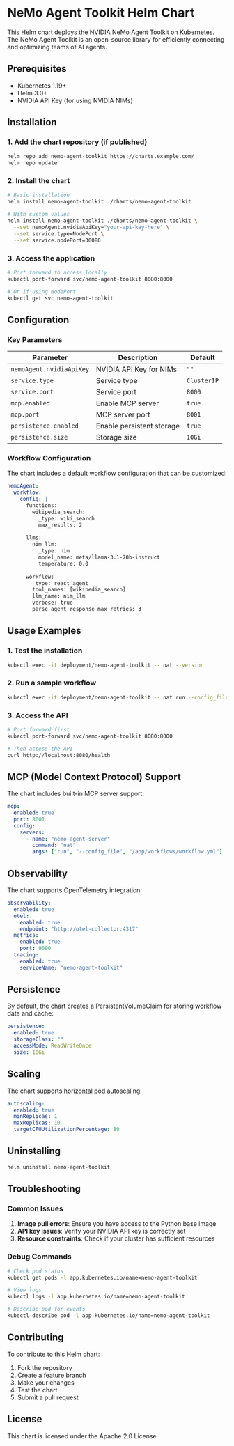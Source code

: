 # NeMo Agent Toolkit Helm Chart

This Helm chart deploys the NVIDIA NeMo Agent Toolkit on Kubernetes. The NeMo Agent Toolkit is an open-source library for efficiently connecting and optimizing teams of AI agents.

## Prerequisites

- Kubernetes 1.19+
- Helm 3.0+
- NVIDIA API Key (for using NVIDIA NIMs)

## Installation

### 1. Add the chart repository (if published)
```bash
helm repo add nemo-agent-toolkit https://charts.example.com/
helm repo update
```

### 2. Install the chart
```bash
# Basic installation
helm install nemo-agent-toolkit ./charts/nemo-agent-toolkit

# With custom values
helm install nemo-agent-toolkit ./charts/nemo-agent-toolkit \
  --set nemoAgent.nvidiaApiKey="your-api-key-here" \
  --set service.type=NodePort \
  --set service.nodePort=30080
```

### 3. Access the application
```bash
# Port forward to access locally
kubectl port-forward svc/nemo-agent-toolkit 8080:8000

# Or if using NodePort
kubectl get svc nemo-agent-toolkit
```

## Configuration

### Key Parameters

| Parameter | Description | Default |
|-----------|-------------|---------|
| `nemoAgent.nvidiaApiKey` | NVIDIA API Key for NIMs | `""` |
| `service.type` | Service type | `ClusterIP` |
| `service.port` | Service port | `8000` |
| `mcp.enabled` | Enable MCP server | `true` |
| `mcp.port` | MCP server port | `8001` |
| `persistence.enabled` | Enable persistent storage | `true` |
| `persistence.size` | Storage size | `10Gi` |

### Workflow Configuration

The chart includes a default workflow configuration that can be customized:

```yaml
nemoAgent:
  workflow:
    config: |
      functions:
        wikipedia_search:
          _type: wiki_search
          max_results: 2
      
      llms:
        nim_llm:
          _type: nim
          model_name: meta/llama-3.1-70b-instruct
          temperature: 0.0
      
      workflow:
        _type: react_agent
        tool_names: [wikipedia_search]
        llm_name: nim_llm
        verbose: true
        parse_agent_response_max_retries: 3
```

## Usage Examples

### 1. Test the installation
```bash
kubectl exec -it deployment/nemo-agent-toolkit -- nat --version
```

### 2. Run a sample workflow
```bash
kubectl exec -it deployment/nemo-agent-toolkit -- nat run --config_file /app/workflows/workflow.yml --input "List five subspecies of Aardvarks"
```

### 3. Access the API
```bash
# Port forward first
kubectl port-forward svc/nemo-agent-toolkit 8080:8000

# Then access the API
curl http://localhost:8080/health
```

## MCP (Model Context Protocol) Support

The chart includes built-in MCP server support:

```yaml
mcp:
  enabled: true
  port: 8001
  config:
    servers:
      - name: "nemo-agent-server"
        command: "nat"
        args: ["run", "--config_file", "/app/workflows/workflow.yml"]
```

## Observability

The chart supports OpenTelemetry integration:

```yaml
observability:
  enabled: true
  otel:
    enabled: true
    endpoint: "http://otel-collector:4317"
  metrics:
    enabled: true
    port: 9090
  tracing:
    enabled: true
    serviceName: "nemo-agent-toolkit"
```

## Persistence

By default, the chart creates a PersistentVolumeClaim for storing workflow data and cache:

```yaml
persistence:
  enabled: true
  storageClass: ""
  accessMode: ReadWriteOnce
  size: 10Gi
```

## Scaling

The chart supports horizontal pod autoscaling:

```yaml
autoscaling:
  enabled: true
  minReplicas: 1
  maxReplicas: 10
  targetCPUUtilizationPercentage: 80
```

## Uninstalling

```bash
helm uninstall nemo-agent-toolkit
```

## Troubleshooting

### Common Issues

1. **Image pull errors**: Ensure you have access to the Python base image
2. **API key issues**: Verify your NVIDIA API key is correctly set
3. **Resource constraints**: Check if your cluster has sufficient resources

### Debug Commands

```bash
# Check pod status
kubectl get pods -l app.kubernetes.io/name=nemo-agent-toolkit

# View logs
kubectl logs -l app.kubernetes.io/name=nemo-agent-toolkit

# Describe pod for events
kubectl describe pod -l app.kubernetes.io/name=nemo-agent-toolkit
```

## Contributing

To contribute to this Helm chart:

1. Fork the repository
2. Create a feature branch
3. Make your changes
4. Test the chart
5. Submit a pull request

## License

This chart is licensed under the Apache 2.0 License.
